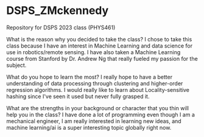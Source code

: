 # DSPS_ZMckennedy
Repository for DSPS 2023 class (PHYS461)

What is the reason why you decided to take the class? 
  I chose to take this class because I have an interest in Machine Learning and data science for use in robotics/remote sensing. I have also taken a Machine Learning course from Stanford by Dr. Andrew Ng that really fueled my passion for the subject. 

What do you hope to learn the most? 
  I really hope to have a better understanding of data processing through clustering and higher-order regression algorithms. I would really like to learn about Locality-sensitive hashing since I've seen it used but never fully grasped it. 

What are the strengths in your background or character that you thin will help you in the class? 
  I have done a lot of programming even though I am a mechanical engineer, I am really interested in learning new ideas, and machine learning/ai is a super interesting topic globally right now. 
